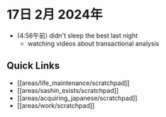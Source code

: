 # 17日 2月 2024年
- (4:56午前) didn't sleep the best last night
  - watching videos about transactional analysis





## Quick Links
- [[areas/life_maintenance/scratchpad]]
- [[areas/sashin_exists/scratchpad]]
- [[areas/acquiring_japanese/scratchpad]]
- [[areas/work/scratchpad]]

